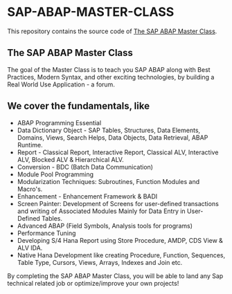 # SAP-ABAP-MASTER-CLASS

This repository contains the source code of [The SAP ABAP Master Class](https://github.com/Mohit-S-Rane/sap-abap-master-class).

## The SAP ABAP Master Class

The goal of the Master Class is to teach you SAP ABAP along with Best Practices, Modern Syntax, and other exciting technologies, by building a Real World Use Application - a forum.

## We cover the fundamentals, like

- ABAP Programming Essential
- Data Dictionary Object - SAP Tables, Structures, Data Elements, Domains, Views, Search Helps, Data Objects, Data  Retrieval, ABAP Runtime.
- Report - Classical Report, Interactive Report, Classical ALV, Interactive ALV, Blocked ALV & Hierarchical ALV.
- Conversion - BDC (Batch Data Communication)
- Module Pool Programming
- Modularization Techniques: Subroutines, Function Modules and Macro's.
- Enhancement - Enhancement Framework & BADI
- Screen Painter: Development of Screens for user-defined transactions and writing of Associated Modules Mainly for Data Entry in User-Defined Tables.
- Advanced ABAP (Field Symbols, Analysis tools for programs)
- Performance Tuning
- Developing S/4 Hana Report using Store Procedure,  AMDP, CDS View & ALV IDA.
- Native Hana Development like creating Procedure, Function, Sequences, Table Type, Cursors, Views, Arrays, Indexes and Join etc.


By completing the SAP ABAP Master Class, you will be able to land any Sap technical related job or optimize/improve your own projects!
